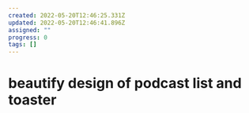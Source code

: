 ```yaml
---
created: 2022-05-20T12:46:25.331Z
updated: 2022-05-20T12:46:41.896Z
assigned: ""
progress: 0
tags: []
---
```


# beautify design of podcast list  and  toaster
